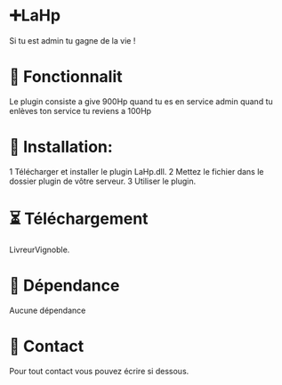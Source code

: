 # ➕LaHp
Si tu est admin tu gagne de la vie !

# 📕 Fonctionnalit
Le plugin consiste a give 900Hp quand tu es en service admin quand tu enlèves ton service tu reviens a 100Hp

# 🔨 Installation:
1 Télécharger et installer le plugin LaHp.dll.
2 Mettez le fichier dans le dossier plugin de vôtre serveur.
3 Utiliser le plugin.

# ⏳ Téléchargement
LivreurVignoble.

# 📗 Dépendance
Aucune dépendance

# 📮  Contact
Pour tout contact vous pouvez écrire si dessous.
